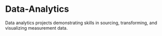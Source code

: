 # Data-Analytics
Data analytics projects demonstrating skills in sourcing, transforming, and visualizing measurement data.
